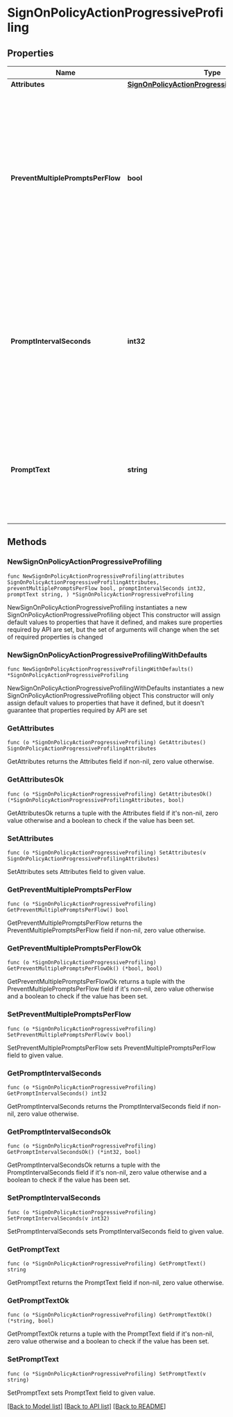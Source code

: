 # SignOnPolicyActionProgressiveProfiling

## Properties

Name | Type | Description | Notes
------------ | ------------- | ------------- | -------------
**Attributes** | [**SignOnPolicyActionProgressiveProfilingAttributes**](SignOnPolicyActionProgressiveProfilingAttributes.md) |  | 
**PreventMultiplePromptsPerFlow** | **bool** | A boolean that specifies whether the progressive profiling action will not be executed if another progressive profiling action has already been executed during the flow. This property is required. | 
**PromptIntervalSeconds** | **int32** | An integer that specifies how often to prompt the user to provide profile data for the configured attributes for which they do not have values. This property is required. | 
**PromptText** | **string** | A string that specifies text to display to the user when prompting for attribute values. This property is required. | 

## Methods

### NewSignOnPolicyActionProgressiveProfiling

`func NewSignOnPolicyActionProgressiveProfiling(attributes SignOnPolicyActionProgressiveProfilingAttributes, preventMultiplePromptsPerFlow bool, promptIntervalSeconds int32, promptText string, ) *SignOnPolicyActionProgressiveProfiling`

NewSignOnPolicyActionProgressiveProfiling instantiates a new SignOnPolicyActionProgressiveProfiling object
This constructor will assign default values to properties that have it defined,
and makes sure properties required by API are set, but the set of arguments
will change when the set of required properties is changed

### NewSignOnPolicyActionProgressiveProfilingWithDefaults

`func NewSignOnPolicyActionProgressiveProfilingWithDefaults() *SignOnPolicyActionProgressiveProfiling`

NewSignOnPolicyActionProgressiveProfilingWithDefaults instantiates a new SignOnPolicyActionProgressiveProfiling object
This constructor will only assign default values to properties that have it defined,
but it doesn't guarantee that properties required by API are set

### GetAttributes

`func (o *SignOnPolicyActionProgressiveProfiling) GetAttributes() SignOnPolicyActionProgressiveProfilingAttributes`

GetAttributes returns the Attributes field if non-nil, zero value otherwise.

### GetAttributesOk

`func (o *SignOnPolicyActionProgressiveProfiling) GetAttributesOk() (*SignOnPolicyActionProgressiveProfilingAttributes, bool)`

GetAttributesOk returns a tuple with the Attributes field if it's non-nil, zero value otherwise
and a boolean to check if the value has been set.

### SetAttributes

`func (o *SignOnPolicyActionProgressiveProfiling) SetAttributes(v SignOnPolicyActionProgressiveProfilingAttributes)`

SetAttributes sets Attributes field to given value.


### GetPreventMultiplePromptsPerFlow

`func (o *SignOnPolicyActionProgressiveProfiling) GetPreventMultiplePromptsPerFlow() bool`

GetPreventMultiplePromptsPerFlow returns the PreventMultiplePromptsPerFlow field if non-nil, zero value otherwise.

### GetPreventMultiplePromptsPerFlowOk

`func (o *SignOnPolicyActionProgressiveProfiling) GetPreventMultiplePromptsPerFlowOk() (*bool, bool)`

GetPreventMultiplePromptsPerFlowOk returns a tuple with the PreventMultiplePromptsPerFlow field if it's non-nil, zero value otherwise
and a boolean to check if the value has been set.

### SetPreventMultiplePromptsPerFlow

`func (o *SignOnPolicyActionProgressiveProfiling) SetPreventMultiplePromptsPerFlow(v bool)`

SetPreventMultiplePromptsPerFlow sets PreventMultiplePromptsPerFlow field to given value.


### GetPromptIntervalSeconds

`func (o *SignOnPolicyActionProgressiveProfiling) GetPromptIntervalSeconds() int32`

GetPromptIntervalSeconds returns the PromptIntervalSeconds field if non-nil, zero value otherwise.

### GetPromptIntervalSecondsOk

`func (o *SignOnPolicyActionProgressiveProfiling) GetPromptIntervalSecondsOk() (*int32, bool)`

GetPromptIntervalSecondsOk returns a tuple with the PromptIntervalSeconds field if it's non-nil, zero value otherwise
and a boolean to check if the value has been set.

### SetPromptIntervalSeconds

`func (o *SignOnPolicyActionProgressiveProfiling) SetPromptIntervalSeconds(v int32)`

SetPromptIntervalSeconds sets PromptIntervalSeconds field to given value.


### GetPromptText

`func (o *SignOnPolicyActionProgressiveProfiling) GetPromptText() string`

GetPromptText returns the PromptText field if non-nil, zero value otherwise.

### GetPromptTextOk

`func (o *SignOnPolicyActionProgressiveProfiling) GetPromptTextOk() (*string, bool)`

GetPromptTextOk returns a tuple with the PromptText field if it's non-nil, zero value otherwise
and a boolean to check if the value has been set.

### SetPromptText

`func (o *SignOnPolicyActionProgressiveProfiling) SetPromptText(v string)`

SetPromptText sets PromptText field to given value.



[[Back to Model list]](../README.md#documentation-for-models) [[Back to API list]](../README.md#documentation-for-api-endpoints) [[Back to README]](../README.md)


